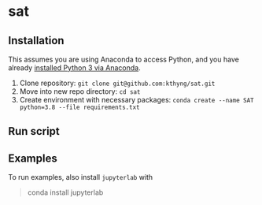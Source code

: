 # sat

## Installation

This assumes you are using Anaconda to access Python, and you have already [installed Python 3 via Anaconda](https://www.anaconda.com/products/individual).

1. Clone repository: `git clone git@github.com:kthyng/sat.git`
1. Move into new repo directory: `cd sat`
1. Create environment with necessary packages: `conda create --name SAT python=3.8 --file requirements.txt`

## Run script


## Examples

To run examples, also install `jupyterlab` with 
> conda install jupyterlab
